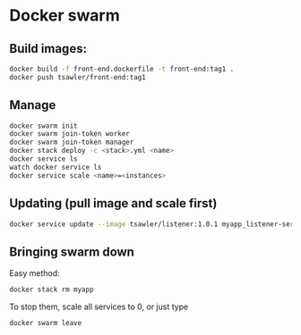 # Docker swarm


## Build images:
```bash
docker build -f front-end.dockerfile -t front-end:tag1 .
docker push tsawler/front-end:tag1
```

## Manage

```bash
docker swarm init
docker swarm join-token worker
docker swarm join-token manager
docker stack deploy -c <stack>.yml <name>
docker service ls
watch docker service ls
docker service scale <name>=<instances>
```

## Updating (pull image and scale first)
```bash
docker service update --image tsawler/listener:1.0.1 myapp_listener-service
```

## Bringing swarm down
Easy method:
```bash
docker stack rm myapp
```
To stop them, scale all services to 0, or just type
```bash
docker swarm leave
```